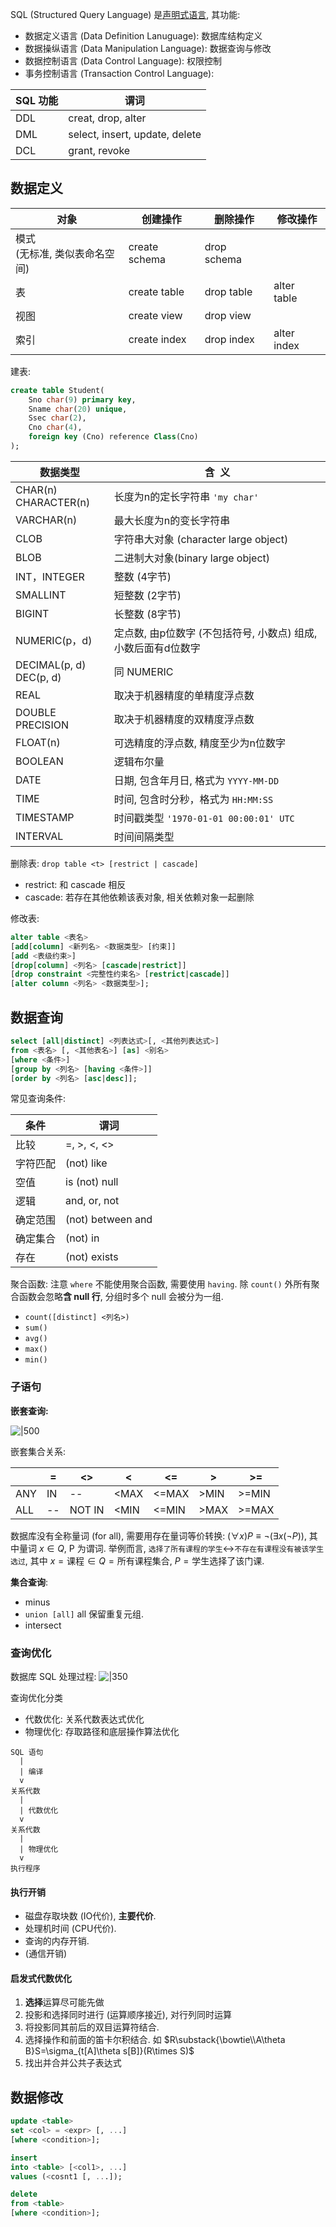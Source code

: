 SQL (Structured Query Language) 是[声明式语言](../../../Language/编程范式.md), 其功能:
- 数据定义语言 (Data Definition Lanuguage): 数据库结构定义
- 数据操纵语言 (Data Manipulation Language): 数据查询与修改
- 数据控制语言 (Data Control Language): 权限控制
- 事务控制语言 (Transaction Control Language): 

| SQL 功能 | 谓词                           |
| -------- | ------------------------------ |
| DDL      | creat, drop, alter             |
| DML      | select, insert, update, delete |
| DCL      | grant, revoke                               |

## 数据定义

| 对象                    | 创建操作      | 删除操作    | 修改操作    |
| ----------------------- | ------------- | ----------- | ----------- |
| 模式 <br> (无标准, 类似表命名空间) | create schema | drop schema |             |
| 表                      | create table  | drop table  | alter table |
| 视图                    | create view   | drop view   |             |
| 索引                    | create index  | drop index  | alter index            |

建表:

```sql
create table Student(
	Sno char(9) primary key,
	Sname char(20) unique,
	Ssec char(2),
	Cno char(4),
	foreign key (Cno) reference Class(Cno)
);
```

| 数据类型                     | 含  义                                                         |
| ---------------------------- | -------------------------------------------------------------- |
| CHAR(n) <br> CHARACTER(n)    | 长度为n的定长字符串 `'my char'`                                |
| VARCHAR(n)                   | 最大长度为n的变长字符串                                        |
| CLOB                         | 字符串大对象 (character large object)                          |
| BLOB                         | 二进制大对象(binary large object)                              |
| INT，INTEGER                 | 整数 (4字节)                                                   |
| SMALLINT                     | 短整数 (2字节)                                                 |
| BIGINT                       | 长整数 (8字节)                                                 |
| NUMERIC(p，d)                | 定点数, 由p位数字 (不包括符号, 小数点) 组成, 小数后面有d位数字 |
| DECIMAL(p, d) <br> DEC(p, d) | 同 NUMERIC                                                     |
| REAL                         | 取决于机器精度的单精度浮点数                                   |
| DOUBLE PRECISION             | 取决于机器精度的双精度浮点数                                   |
| FLOAT(n)                     | 可选精度的浮点数, 精度至少为n位数字                            |
| BOOLEAN                      | 逻辑布尔量                                                     |
| DATE                         | 日期, 包含年月日, 格式为 `YYYY-MM-DD`                          |
| TIME                         | 时间, 包含时分秒，格式为 `HH:MM:SS`                            |
| TIMESTAMP                    | 时间戳类型 `'1970-01-01 00:00:01' UTC`                         |
| INTERVAL                     | 时间间隔类型                                                   |

删除表: `drop table <t> [restrict | cascade]`
- restrict: 和 cascade 相反
- cascade: 若存在其他依赖该表对象, 相关依赖对象一起删除

修改表:
```sql
alter table <表名>
[add[column] <新列名> <数据类型> [约束]]
[add <表级约束>]
[drop[column] <列名> [cascade|restrict]]
[drop constraint <完整性约束名> [restrict|cascade]]
[alter column <列名> <数据类型>];
```

## 数据查询

```sql
select [all|distinct] <列表达式>[, <其他列表达式>]
from <表名> [, <其他表名>] [as] <别名>
[where <条件>]
[group by <列名> [having <条件>]]
[order by <列名> [asc|desc]];
```

常见查询条件:

| 条件     | 谓词              |
| -------- | ----------------- |
| 比较     | =, >, <, <>       |
| 字符匹配 | (not) like        |
| 空值     | is (not) null     |
| 逻辑     | and, or, not      |
| 确定范围 | (not) between and |
| 确定集合 | (not) in          |
| 存在     | (not) exists             | 

聚合函数: 注意 `where` 不能使用聚合函数, 需要使用 `having`. 除 `count()` 外所有聚合函数会忽略**含 null 行**, 分组时多个 null 会被分为一组.
- `count([distinct] <列名>)`
- `sum()`
- `avg()`
- `max()`
- `min()`

### 子语句

**嵌套查询:**

![|500](../../../attach/Pasted%20image%2020240105121556.png)

嵌套集合关系:

|     | =   | <>     | <    | <=    | >    | >=    |
| --- | --- | ------ | ---- | ----- | ---- | ----- |
| ANY | IN  | --     | <MAX | <=MAX | >MIN | >=MIN |
| ALL | --  | NOT IN | <MIN | <=MIN | >MAX | >=MAX      |

数据库没有全称量词 (for all), 需要用存在量词等价转换: $(\forall x) P\equiv \neg (\exists x(\neg P))$, 其中量词 $x\in Q$, P 为谓词. 举例而言, `选择了所有课程的学生`<->`不存在有课程没有被该学生选过`, 其中 $x=\text{课程}\in Q=\text{所有课程集合}$, $P=\text{学生选择了该门课}$.

**集合查询**:
- minus
- `union [all]` all 保留重复元组.
- intersect

### 查询优化

数据库 SQL 处理过程: 
![|350](../../../attach/Pasted%20image%2020240104222337.png)

查询优化分类
- 代数优化: 关系代数表达式优化
- 物理优化: 存取路径和底层操作算法优化

```
SQL 语句
  |
  | 编译
  v
关系代数
  |
  | 代数优化
  v
关系代数
  |
  | 物理优化
  v
执行程序
```

#### 执行开销

- 磁盘存取块数 (IO代价), **主要代价**.
- 处理机时间 (CPU代价).
- 查询的内存开销.
- (通信开销)

#### 启发式代数优化

1. **选择**运算尽可能先做
2. 投影和选择同时进行 (运算顺序接近), 对行列同时运算
3. 将投影同其前后的双目运算符结合. 
4. 选择操作和前面的笛卡尔积结合. 如 $R\substack{\bowtie\\A\theta B}S=\sigma_{t[A]\theta s[B]}(R\times S)$
5. 找出并合并公共子表达式

## 数据修改

```sql
update <table>
set <col> = <expr> [, ...]
[where <condition>];

insert
into <table> [<col1>, ...]
values (<cosnt1 [, ...]);

delete
from <table>
[where <condition>];
```